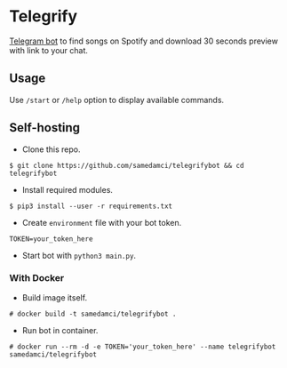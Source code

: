 # Telegrify

[Telegram bot](https://t.me/telegrifybot) to find songs on Spotify and download 30 seconds preview with link to your chat.

## Usage

Use `/start` or `/help` option to display available commands.

## Self-hosting

+ Clone this repo.
```
$ git clone https://github.com/samedamci/telegrifybot && cd telegrifybot
```
+ Install required modules.
```
$ pip3 install --user -r requirements.txt
```
+ Create `environment` file with your bot token.
```
TOKEN=your_token_here
```
+ Start bot with `python3 main.py`.

### With Docker

+ Build image itself.
```
# docker build -t samedamci/telegrifybot .
```
+ Run bot in container.
```
# docker run --rm -d -e TOKEN='your_token_here' --name telegrifybot samedamci/telegrifybot
```
